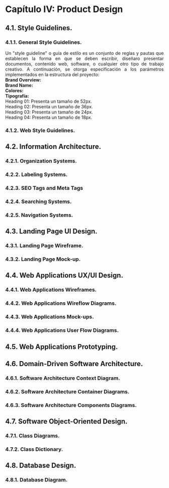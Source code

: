 # Capítulo IV: Product Design
## 4.1. Style Guidelines.
### 4.1.1. General Style Guidelines.
<div align="justify">
  Un "style guideline" o guía de estilo es un conjunto de reglas y pautas que establecen la forma en que se deben escribir, diseñaro presentar documentos, contenido web, software,
  o cualquier otro tipo de trabajo creativo. A continuación, se otorga especificación a los parámetros implementados en la estructura del proyecto:<br>
  <b>Brand Overview:</b><br>
  <b>Brand Name:</b><br>
  <b>Colores:</b><br>
  <b>Tipografía:</b><br>
  Heading 01: Presenta un tamaño de 52px.<br>
  Heading 02: Presenta un tamaño de 36px.<br>
  Heading 03: Presenta un tamaño de 24px.<br>
  Heading 04: Presenta un tamaño de 18px.<br>
</div>

### 4.1.2. Web Style Guidelines.
<div align="justify">
  
</div>

## 4.2. Information Architecture.
<div align="justify">
  
</div>

### 4.2.1. Organization Systems.
<div align="justify">
  
</div>

### 4.2.2. Labeling Systems.
<div align="justify">
  
</div>

### 4.2.3. SEO Tags and Meta Tags
<div align="justify">
  
</div>

### 4.2.4. Searching Systems.
<div align="justify">
  
</div>

### 4.2.5. Navigation Systems.
<div align="justify">
  
</div>

## 4.3. Landing Page UI Design.
### 4.3.1. Landing Page Wireframe.
### 4.3.2. Landing Page Mock-up.
## 4.4. Web Applications UX/UI Design.
### 4.4.1. Web Applications Wireframes.
### 4.4.2. Web Applications Wireflow Diagrams.
### 4.4.3. Web Applications Mock-ups.
### 4.4.4. Web Applications User Flow Diagrams.
## 4.5. Web Applications Prototyping.
## 4.6. Domain-Driven Software Architecture.
### 4.6.1. Software Architecture Context Diagram.
### 4.6.2. Software Architecture Container Diagrams.
### 4.6.3. Software Architecture Components Diagrams.
## 4.7. Software Object-Oriented Design.
### 4.7.1. Class Diagrams.
### 4.7.2. Class Dictionary.
## 4.8. Database Design.
### 4.8.1. Database Diagram.
